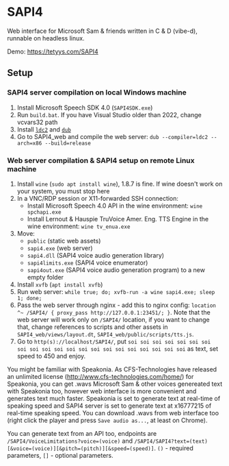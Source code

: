 # SAPI4

Web interface for Microsoft Sam &amp; friends written in C & D (vibe-d), runnable on headless linux.

Demo: https://tetyys.com/SAPI4

## Setup

### SAPI4 server compilation on local Windows machine

1. Install Microsoft Speech SDK 4.0 (`SAPI4SDK.exe`)
1. Run `build.bat`. If you have Visual Studio older than 2022, change vcvars32 path
1. Install [`ldc2`](https://github.com/ldc-developers/ldc/releases) and [`dub`](https://github.com/dlang/dub/releases)
1. Go to SAPI4_web and compile the web server: `dub --compiler=ldc2 --arch=x86 --build=release`

### Web server compilation & SAPI4 setup on remote Linux machine

1. Install `wine` (`sudo apt install wine`), 1.8.7 is fine. If wine doesn't work on your system, you must stop here
1. In a VNC/RDP session or X11-forwarded SSH connection:
	* Install Microsoft Speech 4.0 API in the wine environment: `wine spchapi.exe`
	* Install Lernout & Hauspie TruVoice Amer. Eng. TTS Engine in the wine environment: `wine tv_enua.exe`
1. Move:	
	* `public` (static web assets)
	* `sapi4.exe` (web server)
	* `sapi4.dll` (SAPI4 voice audio generation library)
	* `sapi4limits.exe` (SAPI4 voice enumerator)
	* `sapi4out.exe` (SAPI4 voice audio generation program)
to a new empty folder
1. Install `xvfb` (`apt install xvfb`)
1. Run web server: `while true; do; xvfb-run -a wine sapi4.exe; sleep 1; done;`
1. Pass the web server through nginx - add this to nginx config: `location ^~ /SAPI4/ { proxy_pass http://127.0.0.1:23451/; }`. Note that the web server will work only on `/SAPI4/` location, if you want to change that, change references to scripts and other assets in `SAPI4_web/views/layout.dt`, `SAPI4_web/public/scripts/tts.js`.
1. Go to `http(s)://localhost/SAPI4/`, put `soi soi soi soi soi soi soi soi soi soi soi soi soi soi soi soi soi soi soi soi soi` as text, set speed to 450 and enjoy.

You might be familiar with Speakonia. As CFS-Technologies have released an unlimited license (http://www.cfs-technologies.com/home/) for Speakonia, you can get .wavs Microsoft Sam & other voices genereated text with Speakonia too, however web interface is more convenient and generates text much faster. Speakonia is set to generate text at real-time of speaking speed and SAPI4 server is set to generate text at x16777215 of real-time speaking speed. You can download .wavs from web interface too (right click the player and press `Save audio as...`, at least on Chrome).

You can generate text from an API too, endpoints are `/SAPI4/VoiceLimitations?voice=(voice)` and `/SAPI4/SAPI4?text=(text)[&voice=(voice)][&pitch=(pitch)][&speed=(speed)]`. `()` - required parameters, `[]` - optional parameters.
